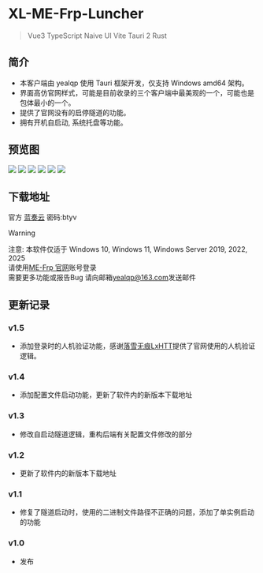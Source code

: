<script setup>
import { NTag, NCard, NSpace, NCarousel } from 'naive-ui'
</script>

# XL-ME-Frp-Luncher

> <NSpace>
> <NTag :bordered="false" type="success">Vue3</NTag>
> <NTag :bordered="false" type="info">TypeScript</NTag>
> <NTag :bordered="false" type="warning">Naive UI</NTag> 
> <NTag :bordered="false" type="error">Vite</NTag>
> <NTag :bordered="false" type="info">Tauri 2</NTag>
> <NTag :bordered="false" type="error">Rust</NTag><n-divider vertical />
> </NSpace>

## 简介

- 本客户端由 yealqp 使用 Tauri 框架开发，仅支持 Windows amd64 架构。
- 界面高仿官网样式，可能是目前收录的三个客户端中最美观的一个，可能也是包体最小的一个。
- 提供了官网没有的启停隧道的功能。
- 拥有开机自启动, 系统托盘等功能。

## 预览图

<NCarousel show-arrow autoplay>
    <img
      class="carousel-img"
      src="https://image.mefrp-tpca.yealqp.fun/image/views/yealqp/login.png"
    >
    <img
      class="carousel-img"
      src="https://image.mefrp-tpca.yealqp.fun/image/views/yealqp/home.png"
    >
    <img
      class="carousel-img"
      src="https://image.mefrp-tpca.yealqp.fun/image/views/yealqp/tunnel.png"
    >
    <img
      class="carousel-img"
      src="https://image.mefrp-tpca.yealqp.fun/image/views/yealqp/create.png"
    >
    <img
      class="carousel-img"
      src="https://image.mefrp-tpca.yealqp.fun/image/views/yealqp/config.png"
    >
    <img
      class="carousel-img"
      src="https://image.mefrp-tpca.yealqp.fun/image/views/yealqp/about.png"
    >
</NCarousel>

## 下载地址

官方 [蓝奏云](https://wwoq.lanzouo.com/b00tbv513c) 密码:btyv

> [!WARNING]
> 注意: 本软件仅适于 Windows 10, Windows 11, Windows Server 2019, 2022, 2025 <br>
> 请使用[ME-Frp 官网](https://www.mefrp.com/)账号登录 <br>
> 需要更多功能或报告Bug 请向邮箱[yealqp@163.com](mailto://yealqp@163.com)发送邮件 <br>
## 更新记录
### v1.5
- 添加登录时的人机验证功能，感谢[落雪无痕LxHTT](https://github.com/LxHTT)提供了官网使用的人机验证逻辑。
### v1.4
- 添加配置文件启动功能，更新了软件内的新版本下载地址
### v1.3
- 修改自启动隧道逻辑，重构后端有关配置文件修改的部分
### v1.2
- 更新了软件内的新版本下载地址
### v1.1
- 修复了隧道启动时，使用的二进制文件路径不正确的问题，添加了单实例启动的功能
### v1.0
- 发布
